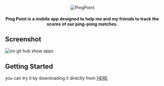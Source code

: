 

<p align="center">
  <img src="https://github.com/omar546/PingPoint/assets/71936776/5c49b150-6d9b-4752-9f3a-0ab95015a325" alt="PingPoint">
</p>




<h4 align="center">
Ping Point is a mobile app designed to help me and my friends to track the scores of our ping-pong matches.</h4>



## Screenshot
![on git hub show apps](https://github.com/omar546/PingPoint/assets/71936776/73505433-b7f0-4034-9d4e-02b1e6cf5757)



## Getting Started

you can try it by downloading it directly from <a href="https://www.mediafire.com/file/5za1rblj0wxlg1j/PingPoint.apk/file?dkey=jw5i7p5vcac&r=1610">HERE</a></h3>





